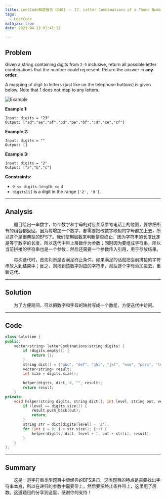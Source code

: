 ```yaml
---
title: LeetCode解题报告（340) -- 17. Letter Combinations of a Phone Number
tags:
  - LeetCode
mathjax: true
date: 2021-04-13 01:41:12

---
```


## Problem

Given a string containing digits from `2-9` inclusive, return all possible letter combinations that the number could represent. Return the answer in **any order**.

A mapping of digit to letters (just like on the telephone buttons) is given below. Note that 1 does not map to any letters.

<!-- more -->

![Example](https://upload.wikimedia.org/wikipedia/commons/thumb/7/73/Telephone-keypad2.svg/200px-Telephone-keypad2.svg.png)

**Example 1:**

```
Input: digits = "23"
Output: ["ad","ae","af","bd","be","bf","cd","ce","cf"]
```

**Example 2:**

```
Input: digits = ""
Output: []
```

**Example 3:**

```
Input: digits = "2"
Output: ["a","b","c"]
```

**Constraints:**

- `0 <= digits.length <= 4`
- `digits[i]` is a digit in the range `['2', '9']`.

------

## Analysis

&emsp;&emsp;题目给出一串数字，每个数字和字母的对应关系参考电话上的位置，要求把所有的组合都返回。因为每增加一个数字，都需要把改数字映射的字母都加上去，所以这个是很典型的BFS了。我们使用层数来判断是否终止，因为字符串的长度比定是等于数字的长度，所以迭代中带上层数作为参数；同时因为要组成字符串，所以当前拼接的字符串也是一个参数；然后还需要一个参数传入引用，用于存放结果。

&emsp;&emsp;每次迭代时，首先判断是否满足终止条件。如果满足的话就把当前拼接的字符串放入到结果中；反之，则找到该数字对应的字符串，然后逐个字母添加进去，重新迭代。

------

## Solution

&emsp;&emsp;为了方便期间，可以把数字和字母的映射写成一个数组，方便迭代中访问。

------

## Code

```c++
class Solution {
public:
    vector<string> letterCombinations(string digits) {
        if (digits.empty()) {
            return {};
        }
        string dict[] = {"abc", "def", "ghi", "jkl", "mno", "pqrs", "tuv", "wxyz"};
        vector<string> result;
        int size = digits.size();
        
        helper(digits, dict, 0, "", result);
        return result;
    }
private:
    void helper(string digits, string dict[], int level, string out, vector<string>& result) {
        if (level == digits.size()) {
            result.push_back(out);
            return;
        }
        string str = dict[digits[level] - '2'];
        for (int i = 0; i < str.size(); i++) {
            helper(digits, dict, level + 1, out + str[i], result);
        }
    }
};
```

------

## Summary

&emsp;&emsp;这是一道字符串类型题目中很经典的BFS递归，这类题目的特点是需要找出字符串本身，所以在递归的参数中需要带上，然后要把终止条件带上，这里用了层数。这道题目的分享到这里，感谢你的支持！
